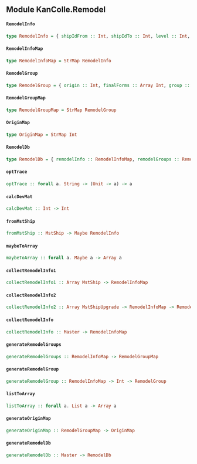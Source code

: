 ## Module KanColle.Remodel

#### `RemodelInfo`

``` purescript
type RemodelInfo = { shipIdFrom :: Int, shipIdTo :: Int, level :: Int, steel :: Int, ammo :: Int, catapult :: Int, blueprint :: Int, devmat :: Int }
```

#### `RemodelInfoMap`

``` purescript
type RemodelInfoMap = StrMap RemodelInfo
```

#### `RemodelGroup`

``` purescript
type RemodelGroup = { origin :: Int, finalForms :: Array Int, group :: Array Int }
```

#### `RemodelGroupMap`

``` purescript
type RemodelGroupMap = StrMap RemodelGroup
```

#### `OriginMap`

``` purescript
type OriginMap = StrMap Int
```

#### `RemodelDb`

``` purescript
type RemodelDb = { remodelInfo :: RemodelInfoMap, remodelGroups :: RemodelGroupMap, origins :: OriginMap, shipCount :: Int, upgradeCount :: Int }
```

#### `optTrace`

``` purescript
optTrace :: forall a. String -> (Unit -> a) -> a
```

#### `calcDevMat`

``` purescript
calcDevMat :: Int -> Int
```

#### `fromMstShip`

``` purescript
fromMstShip :: MstShip -> Maybe RemodelInfo
```

#### `maybeToArray`

``` purescript
maybeToArray :: forall a. Maybe a -> Array a
```

#### `collectRemodelInfo1`

``` purescript
collectRemodelInfo1 :: Array MstShip -> RemodelInfoMap
```

#### `collectRemodelInfo2`

``` purescript
collectRemodelInfo2 :: Array MstShipUpgrade -> RemodelInfoMap -> RemodelInfoMap
```

#### `collectRemodelInfo`

``` purescript
collectRemodelInfo :: Master -> RemodelInfoMap
```

#### `generateRemodelGroups`

``` purescript
generateRemodelGroups :: RemodelInfoMap -> RemodelGroupMap
```

#### `generateRemodelGroup`

``` purescript
generateRemodelGroup :: RemodelInfoMap -> Int -> RemodelGroup
```

#### `listToArray`

``` purescript
listToArray :: forall a. List a -> Array a
```

#### `generateOriginMap`

``` purescript
generateOriginMap :: RemodelGroupMap -> OriginMap
```

#### `generateRemodelDb`

``` purescript
generateRemodelDb :: Master -> RemodelDb
```


